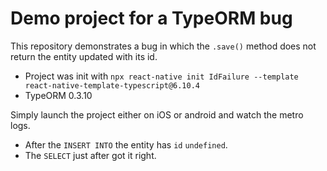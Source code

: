 # Demo project for a TypeORM bug

This repository demonstrates a bug in which the `.save()` method
does not return the entity updated with its id.

- Project was init with `npx react-native init IdFailure --template react-native-template-typescript@6.10.4`
- TypeORM 0.3.10

Simply launch the project either on iOS or android and watch the metro logs.

- After the `INSERT INTO` the entity has `id` `undefined`.
- The `SELECT` just after got it right.